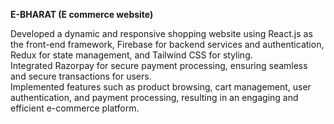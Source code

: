 **E-BHARAT (E commerce website)**

Developed a dynamic and responsive shopping website using React.js as the front-end framework, Firebase for backend
services and authentication, Redux for state management, and Tailwind CSS for styling.            
Integrated Razorpay for secure payment processing, ensuring seamless and secure transactions for users.        
Implemented features such as product browsing, cart management, user authentication, and payment processing, resulting in an
engaging and efficient e-commerce platform.
